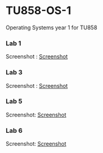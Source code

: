 # TU858-OS-1
Operating Systems year 1 for TU858

### Lab 1

Screenshot : [Screenshot](https://github.com/Yan-Sav/TU858-OS-1/blob/test-branch/Operating%20Systems%20code%20space%20screenshot.png)

### Lab 3

Screenshot : [Screenshot](https://github.com/Yan-Sav/TU858-OS-1/blob/test-branch/OS%20assignment%20q3%20lab3%20part1.png)

### Lab 5

Screenshot: [Screenshot](https://github.com/Yan-Sav/TU858-OS-1/blob/test-branch/OS%20assignment%20q3%20lab5%20part1.png)

### Lab 6

Screenshot: [Screenshot](https://github.com/Yan-Sav/TU858-OS-1/blob/main/OS%20assignment%20q3%20lab6%20part3.png)

